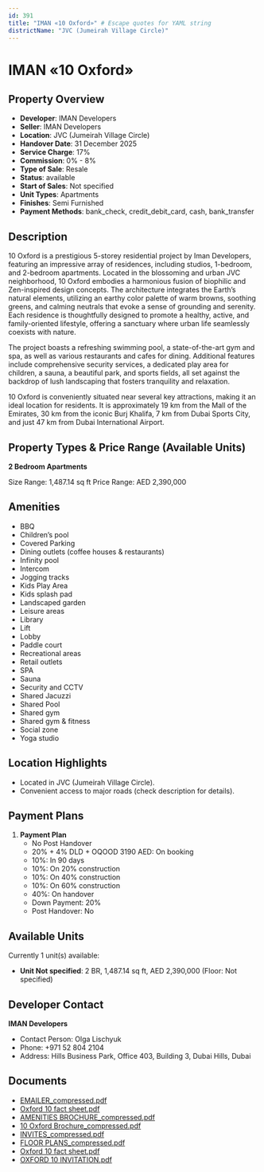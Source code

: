 ```yaml
---
id: 391
title: "IMAN «10 Oxford»" # Escape quotes for YAML string
districtName: "JVC (Jumeirah Village Circle)"
---
```


# IMAN «10 Oxford»

## Property Overview
- **Developer**: IMAN Developers
- **Seller**: IMAN Developers
- **Location**: JVC (Jumeirah Village Circle)
- **Handover Date**: 31 December 2025
- **Service Charge**: 17%
- **Commission**: 0% - 8%
- **Type of Sale**: Resale
- **Status**: available
- **Start of Sales**: Not specified
- **Unit Types**: Apartments
- **Finishes**: Semi Furnished
- **Payment Methods**: bank_check, credit_debit_card, cash, bank_transfer

## Description
10 Oxford is a prestigious 5-storey residential project by Iman Developers, featuring an impressive array of residences, including studios, 1-bedroom, and 2-bedroom apartments. Located in the blossoming and urban JVC neighborhood, 10 Oxford embodies a harmonious fusion of biophilic and Zen-inspired design concepts. The architecture integrates the Earth’s natural elements, utilizing an earthy color palette of warm browns, soothing greens, and calming neutrals that evoke a sense of grounding and serenity. Each residence is thoughtfully designed to promote a healthy, active, and family-oriented lifestyle, offering a sanctuary where urban life seamlessly coexists with nature.

The project boasts a refreshing swimming pool, a state-of-the-art gym and spa, as well as various restaurants and cafes for dining. Additional features include comprehensive security services, a dedicated play area for children, a sauna, a beautiful park, and sports fields, all set against the backdrop of lush landscaping that fosters tranquility and relaxation.

10 Oxford is conveniently situated near several key attractions, making it an ideal location for residents. It is approximately 19 km from the Mall of the Emirates, 30 km from the iconic Burj Khalifa, 7 km from Dubai Sports City, and just 47 km from Dubai International Airport.

## Property Types & Price Range (Available Units)
**2 Bedroom Apartments**

Size Range: 1,487.14 sq ft
Price Range: AED 2,390,000

## Amenities
- BBQ
- Children’s pool
- Covered Parking
- Dining outlets  (coffee houses & restaurants)
- Infinity pool
- Intercom
- Jogging tracks
- Kids Play Area
- Kids splash pad
- Landscaped garden
- Leisure areas
- Library
- Lift
- Lobby
- Paddle court
- Recreational areas
- Retail outlets
- SPA
- Sauna
- Security and CCTV
- Shared Jacuzzi
- Shared Pool
- Shared gym
- Shared gym & fitness
- Social zone
- Yoga studio

## Location Highlights
- Located in JVC (Jumeirah Village Circle).
- Convenient access to major roads (check description for details).

## Payment Plans
1. **Payment Plan**
   - No Post Handover
   - 20% + 4% DLD + OQOOD 3190 AED: On booking
   - 10%: In 90 days
   - 10%: On 20% construction
   - 10%: On 40% construction
   - 10%: On 60% construction
   - 40%: On handover
   - Down Payment: 20%
   - Post Handover: No

## Available Units
Currently 1 unit(s) available:
- **Unit Not specified**: 2 BR, 1,487.14 sq ft, AED 2,390,000 (Floor: Not specified)

## Developer Contact
**IMAN Developers**
- Contact Person: Olga Lischyuk
- Phone: +971 52 804 2104
- Address: Hills Business Park, Office 403, Building 3, Dubai Hills, Dubai

## Documents
- [EMAILER_compressed.pdf](https://cdn.geniemap.net/2023/09/21/T2CzdsdrS44jC67CRqUbmx1SbYule5WsprjSITB8.pdf)
- [Oxford 10 fact sheet.pdf](https://cdn.geniemap.net/2023/09/14/Cw9GUHnCJPAJd66KH51JFVNmtDsrdlcnS4Hdm4f7.pdf)
- [AMENITIES BROCHURE_compressed.pdf](https://cdn.geniemap.net/2023/09/21/xZMK57FpBxlkK9kTK1FIY0O1oYpA1gqqac2FXesL.pdf)
- [10 Oxford Brochure_compressed.pdf](https://cdn.geniemap.net/2023/09/21/AHmPuW5noG224ODpTIv056R8HmXXwq405Eq2DHbr.pdf)
- [INVITES_compressed.pdf](https://cdn.geniemap.net/2023/09/21/XtPpdRrRfRrulbsxKNYzXm6yydKekF2sxYl64T7s.pdf)
- [FLOOR PLANS_compressed.pdf](https://cdn.geniemap.net/2023/09/21/sgKUFX9au4gWcmgRR6jiNW7gJpinKzuOYfwhMvxF.pdf)
- [Oxford 10 fact sheet.pdf](https://cdn.geniemap.net/2023/09/14/Cw9GUHnCJPAJd66KH51JFVNmtDsrdlcnS4Hdm4f7.pdf)
- [OXFORD 10 INVITATION.pdf](https://cdn.geniemap.net/2023/09/14/ifMVUKNbmGJIuChSupa8Ac4ZrYhY2uzFUmNKuwMR.pdf)
